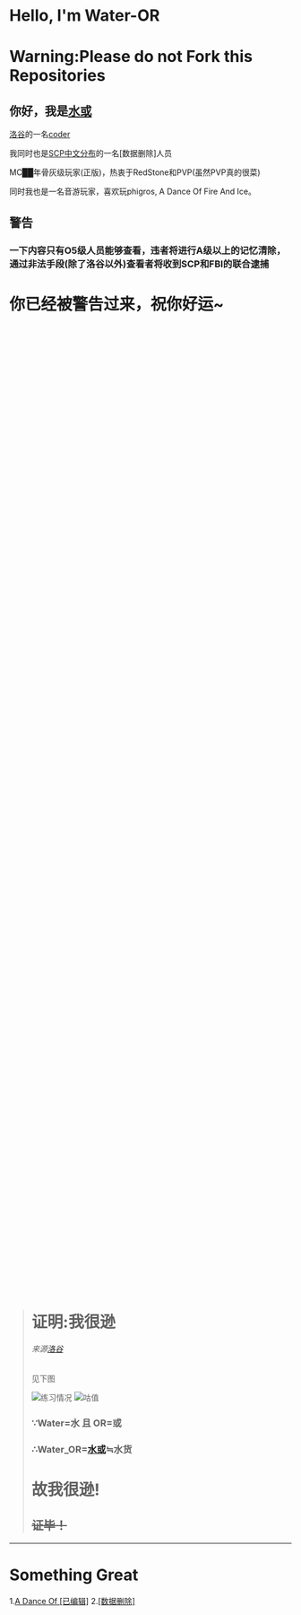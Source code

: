 # Hello, I'm Water-OR

# Warning:Please do not Fork this Repositories

## 你好，我是[水或](https://space.bilibili.com/1217757764)

[洛谷](https://www.luogu.com.cn)的一名[coder](https://www.luogu.com.cn/user/477761)

我同时也是[SCP中文分布](http://scp-wiki-cn.wikidot.com/)的一名[数据删除]人员

MC██年骨灰级玩家(正版)，热衷于RedStone和PVP(虽然PVP真的很菜)

同时我也是一名音游玩家，喜欢玩phigros, A Dance Of Fire And Ice。

## 警告
### 一下内容只有O5级人员能够查看，违者将进行A级以上的记忆清除，通过非法手段(除了洛谷以外)查看者将收到SCP和FBI的联合逮捕

# 你已经被警告过来，祝你好运~

<br/>
<br/>
<br/>
<br/>
<br/>
<br/>
<br/>
<br/>
<br/>
<br/>
<br/>
<br/>
<br/>
<br/>
<br/>
<br/>
<br/>
<br/>
<br/>
<br/>
<br/>
<br/>
<br/>
<br/>
<br/>
<br/>
<br/>
<br/>
<br/>
<br/>
<br/>
<br/>
<br/>
<br/>
<br/>
<br/>
<br/>
<br/>
<br/>
<br/>
<br/>
<br/>
<br/>
<br/>
<br/>
<br/>
<br/>
<br/>
<br/>
<br/>
<br/>
<br/>
<br/>
<br/>
<br/>
<br/>
<br/>
<br/>
<br/>
<br/>
<br/>
<br/>
<br/>
<br/>
<br/>
<br/>
<br/>
<br/>
<br/>
<br/>
<br/>
<br/>
<br/>
<br/>
<br/>
<br/>
<br/>
<br/>
<br/>
<br/>
<br/>
<br/>
<br/>
<br/>
<br/>
<br/>
<br/>
<br/>
<br/>
<br/>
<br/>
<br/>
<br/>
<br/>
<br/>
<br/>
<br/>
<br/>
<br/>
<br/>
<br/>

># 证明:我很逊
>###### 来源[洛谷](luogu.com.cn)
>见下图
>
>![练习情况](https://luogu.wao3.cn/api/practice?id=477761&dark_mode=true)
>![咕值](https://luogu.wao3.cn/api/guzhi?id=477761&scores=100,21,0,34,0&dark_mode=true)
>### ∵Water=水 且 OR=或
>### ∴Water_OR=[水或](https://space.bilibili.com/1217757764?from=search&seid=4990810313234115201&spm_id_from=333.337.0.0)≒水货
># 故我很逊!
>## ~~证毕！~~
---
# Something Great
1.[A Dance Of [已编辑]](https://hive.indienova.com/farm/html5/adofai/index.html)
2.[[数据删除]](http://scp-wiki-cn.wikidot.com/)